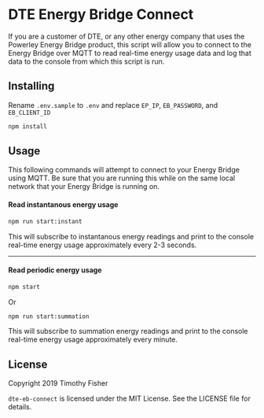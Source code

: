 
# DTE Energy Bridge Connect
If you are a customer of DTE, or any other energy company that uses the Powerley Energy Bridge product, this script will allow you to connect to the Energy Bridge over MQTT to read real-time energy usage data and log that data to the console from which this script is run.

## Installing
Rename `.env.sample` to `.env` and replace `EP_IP`, `EB_PASSWORD`, and `EB_CLIENT_ID`
```sh
npm install
```

## Usage
This following commands will attempt to connect to your Energy Bridge using MQTT. Be sure that you are running this while on the same local network that your Energy Bridge is running on.

#### Read instantanous energy usage
```sh
npm run start:instant
```
This will subscribe to instantanous energy readings and print to the console real-time energy usage approximately every 2-3 seconds.

-------------------------------------------------------
#### Read periodic energy usage
```sh
npm start
```
Or
```sh
npm run start:summation
```
This will subscribe to summation energy readings and print to the console real-time energy usage approximately every minute.

## License
Copyright 2019 Timothy Fisher

`dte-eb-connect` is licensed under the MIT License.
See the LICENSE file for details.
